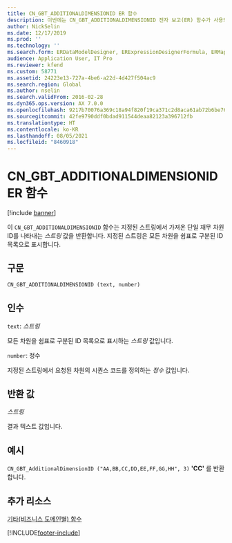 ```yaml
---
title: CN_GBT_ADDITIONALDIMENSIONID ER 함수
description: 이번에는 CN_GBT_ADDITIONALDIMENSIONID 전자 보고(ER) 함수가 사용되는 방법에 대한 정보를 제공합니다.
author: NickSelin
ms.date: 12/17/2019
ms.prod: ''
ms.technology: ''
ms.search.form: ERDataModelDesigner, ERExpressionDesignerFormula, ERMappedFormatDesigner, ERModelMappingDesigner
audience: Application User, IT Pro
ms.reviewer: kfend
ms.custom: 58771
ms.assetid: 24223e13-727a-4be6-a22d-4d427f504ac9
ms.search.region: Global
ms.author: nselin
ms.search.validFrom: 2016-02-28
ms.dyn365.ops.version: AX 7.0.0
ms.openlocfilehash: 9217b70076a369c18a94f820f19ca371c2d8aca61ab72b6be762592f39fa1160
ms.sourcegitcommit: 42fe9790ddf0bdad911544deaa82123a396712fb
ms.translationtype: HT
ms.contentlocale: ko-KR
ms.lasthandoff: 08/05/2021
ms.locfileid: "8460918"
---
```

# <a name="cn_gbt_additionaldimensionid-er-function"></a>CN_GBT_ADDITIONALDIMENSIONID ER 함수

[!include [banner](../includes/banner.md)]

이 `CN_GBT_ADDITIONALDIMENSIONID` 함수는 지정된 스트링에서 가져온 단일 재무 차원 ID를 나타내는 *스트링* 값을 반환합니다. 지정된 스트링은 모든 차원을 쉼표로 구분된 ID 목록으로 표시합니다.

## <a name="syntax"></a>구문

```vb
CN_GBT_ADDITIONALDIMENSIONID (text, number)
```

## <a name="arguments"></a>인수

`text`: *스트링*

모든 차원을 쉼표로 구분된 ID 목록으로 표시하는 *스트링* 값입니다.

`number`: 정수

지정된 스트링에서 요청된 차원의 시퀀스 코드를 정의하는 *정수* 값입니다.

## <a name="return-values"></a>반환 값

*스트링*

결과 텍스트 값입니다.

## <a name="example"></a>예시

`CN_GBT_AdditionalDimensionID ("AA,BB,CC,DD,EE,FF,GG,HH", 3)` **'CC'** 를 반환합니다.

## <a name="additional-resources"></a>추가 리소스

[기타(비즈니스 도메인별) 함수](er-functions-category-other.md)


[!INCLUDE[footer-include](../../../includes/footer-banner.md)]